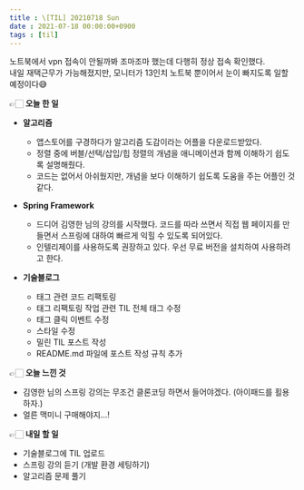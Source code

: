 ```yaml
---
title : \[TIL] 20210718 Sun
date : 2021-07-18 00:00:00+0900
tags : [til]
---
```


노트북에서 vpn 접속이 안될까봐 조마조마 했는데 다행히 정상 접속 확인했다.   
내일 재택근무가 가능해졌지만, 모니터가 13인치 노트북 뿐이어서 눈이 빠지도록 일할 예정이다😅   


👉🏻 **오늘 한 일**
* **알고리즘**
    - 앱스토어를 구경하다가 알고리즘 도감이라는 어플을 다운로드받았다.
    - 정렬 중에 버블/선택/삽입/힙 정렬의 개념을 애니메이션과 함께 이해하기 쉽도록 설명해줬다.
    - 코드는 없어서 아쉬웠지만, 개념을 보다 이해하기 쉽도록 도움을 주는 어플인 것 같다.

* **Spring Framework**
    - 드디어 김영한 님의 강의를 시작했다. 코드를 따라 쓰면서 직접 웹 페이지를 만들면서 스프링에 대하여 빠르게 익힐 수 있도록 되어있다.
    - 인텔리제이를 사용하도록 권장하고 있다. 우선 무료 버전을 설치하여 사용하려고 한다.

* **기술블로그**
    - 태그 관련 코드 리팩토링
    - 태그 리팩토링 작업 관련 TIL 전체 태그 수정
    - 태그 클릭 이벤트 수정
    - 스타일 수정
    - 밀린 TIL 포스트 작성
    - README.md 파일에 포스트 작성 규칙 추가

👉🏻 **오늘 느낀 것**
- 김영한 님의 스프링 강의는 무조건 클론코딩 하면서 들어야겠다. (아이패드를 횔용하자.)   
- 얼른 맥미니 구매해야지…!

👉🏻 **내일 할 일**
- 기술블로그에 TIL 업로드
- 스프링 강의 듣기 (개발 환경 세팅하기)
- 알고리즘 문제 풀기